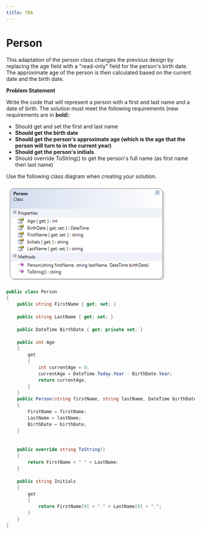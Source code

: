 ```yaml
---
title: TBA
---
```

# Person

This adaptation of the person class changes the previous design by replacing the age field with a "read-only" field for the person's birth date. The approximate age of the person is then calculated based on the current date and the birth date. 

**Problem Statement**

Write the code that will represent a person with a first and last name and a date of birth.
The solution must meet the following requirements (new requirements are in **bold**):
* Should get and set the first and last name
* **Should get the birth date**
* **Should get the person's approximate age (which is the age that the person will turn to in the current year)**
* **Should get the person's initials**
* Should override ToString() to get the person's full name (as first name then last name)

Use the following class diagram when creating your solution.

![Person Class Diagram](E-Person.png)
 
```csharp
public class Person
{
    public string FirstName { get; set; }

    public string LastName { get; set; }

    public DateTime BirthDate { get; private set; }

    public int Age
    {
        get
        {
            int currentAge = 0;
            currentAge = DateTime.Today.Year - BirthDate.Year;
            return currentAge;
        }
    }
    public Person(string firstName, string lastName, DateTime birthDate)
    {
        FirstName = firstName;
        LastName = lastName;
        BirthDate = birthDate;
    }


    public override string ToString()
    {
        return FirstName + " " + LastName;
    }

    public string Initials
    {
        get
        {
            return FirstName[0] + "." + LastName[0] + ".";
        }
    }
}
```
